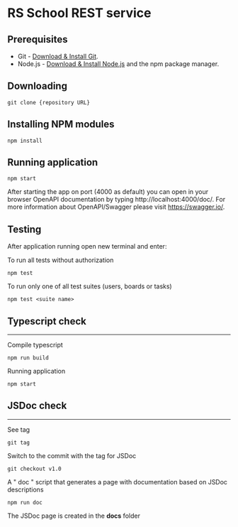 # RS School REST service

## Prerequisites

- Git - [Download & Install Git](https://git-scm.com/downloads).
- Node.js - [Download & Install Node.js](https://nodejs.org/en/download/) and the npm package manager.

## Downloading

```
git clone {repository URL}
```

## Installing NPM modules

```
npm install
```

## Running application

```
npm start
```

After starting the app on port (4000 as default) you can open
in your browser OpenAPI documentation by typing http://localhost:4000/doc/.
For more information about OpenAPI/Swagger please visit https://swagger.io/.

## Testing

After application running open new terminal and enter:

To run all tests without authorization

```
npm test
```

To run only one of all test suites (users, boards or tasks)

```
npm test <suite name>
```

## Typescript check

---

Compile typescript

```
npm run build
```

Running application

```
npm start
```

## JSDoc check

---

See tag

```
git tag
```

Switch to the commit with the tag for JSDoc

```
git checkout v1.0
```

A " doc " script that generates a page with documentation based on JSDoc descriptions

```
npm run doc
```

The JSDoc page is created in the **docs** folder

